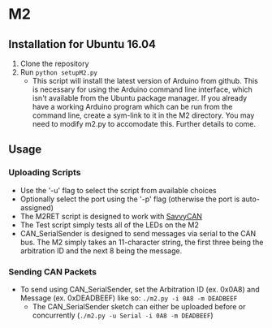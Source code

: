 # M2

## Installation for Ubuntu 16.04
1. Clone the repository
2. Run `python setupM2.py`
	* This script will install the latest version of Arduino from github. This is necessary for using the Arduino command line interface, which isn't available from the Ubuntu package manager. If you already have a working Arduino program which can be run from the command line, create a sym-link to it in the M2 directory. You may need to modify m2.py to accomodate this. Further details to come.

## Usage
### Uploading Scripts
* Use the '-u' flag to select the script from available choices
* Optionally select the port using the '-p' flag (otherwise the port is auto-assigned)
* The M2RET script is designed to work with [SavvyCAN](https://github.com/collin80/SavvyCAN)
* The Test script simply tests all of the LEDs on the M2
* CAN_SerialSender is designed to send messages via serial to the CAN bus. The M2 simply takes an 11-character string, the first three being the arbitration ID and the next 8 being the message.


### Sending CAN Packets
* To send using CAN_SerialSender, set the Arbitration ID (ex. 0x0A8) and Message (ex. 0xDEADBEEF) like so: `./m2.py -i 0A8 -m DEADBEEF`
	* The CAN_SerialSender sketch can either be uploaded before or concurrently (`./m2.py -u Serial -i 0A8 -m DEADBEEF`)
